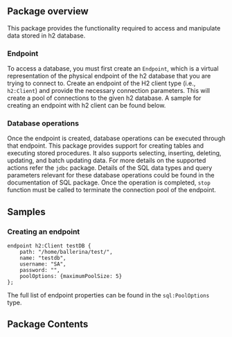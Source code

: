 ## Package overview

This package provides the functionality required to access and manipulate data stored in h2 database. 

### Endpoint 

To access a database, you must first create an `Endpoint`, which is a virtual representation of the physical endpoint of the h2 database that you are trying to connect to. Create an endpoint of the H2 client type (i.e., `h2:Client`) and provide the necessary connection parameters. This will create a pool of connections to the given h2 database. A sample for creating an endpoint with h2 client can be found below. 

### Database operations

Once the endpoint is created, database operations can be executed through that endpoint. This package provides support for creating tables and executing stored procedures. It also supports selecting, inserting, deleting, updating, and batch updating data. For more details on the supported actions refer the `jdbc` package. Details of the SQL data types and query parameters relevant for these database operations could be found in the documentation of SQL package. Once the operation is completed, `stop` function must be called to terminate the connection pool of the endpoint. 

## Samples

### Creating an endpoint
```ballerina
endpoint h2:Client testDB {
    path: "/home/ballerina/test/",
    name: "testdb",
    username: "SA",
    password: "",
    poolOptions: {maximumPoolSize: 5}
};
```
The full list of endpoint properties can be found in the `sql:PoolOptions` type.

## Package Contents